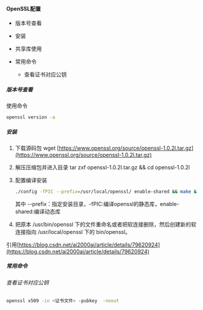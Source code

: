 #### OpenSSL配置

- 版本号查看

- 安装

- 共享库使用

- 常用命令
  
  - 查看证书对应公钥

##### 版本号查看

使用命令

```bash
openssl version -a
```

##### 安装

1. 下载源码包 wget [https://www.openssl.org/source/openssl-1.0.2l.tar.gz](https://www.openssl.org/source/openssl-1.0.2l.tar.gz)

2. 解压压缩包并进入目录 tar zxf openssl-1.0.2l.tar.gz && cd openssl-1.0.2l

3. 配置编译安装 
   
   ```bash
   ./config -fPIC --prefix=/usr/local/openssl/ enable-shared && make && make install
   ```
   
   其中 --prefix：指定安装目录，-fPIC:编译openssl的静态库，enable-shared:编译动态库

4. 把原本 /usr/bin/openssl 下的文件重命名或者把软连接删除，然后创建新的软连接指向 /usr/local/openssl 下的 bin/openssl。

引用[https://blog.csdn.net/ai2000ai/article/details/79620924](https://blog.csdn.net/ai2000ai/article/details/79620924)

##### 常用命令

###### 查看证书对应公钥

```bash
openssl x509 -in <证书文件> -pubkey  -noout
```
